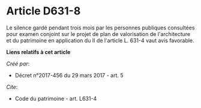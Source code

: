 # Article D631-8

Le silence gardé pendant trois mois par les personnes publiques consultées pour examen conjoint sur le projet de plan de
valorisation de l'architecture et du patrimoine en application du II de l'article L. 631-4 vaut avis favorable.

**Liens relatifs à cet article**

_Créé par_:

  - Décret n°2017-456 du 29 mars 2017 - art. 5

_Cite_:

  - Code du patrimoine - art. L631-4
